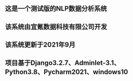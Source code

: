 ## 这是一个测试版的NLP数据分析系统

## 该系统由宜氪数据科技有限公司开发

## 该系统更新于2021年9月

## 项目基于**Django3.2.7**、**Adminlet-3.1**、Python3.8、Pycharm2021、windows10

